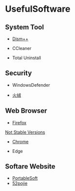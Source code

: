 # UsefulSoftware

## System Tool

- [Dism++](https://www.chuyu.me/zh-Hans/index.html)

- CCleaner

- Total Uninstall

## Security

- WindowsDefender

- [火绒](https://www.huorong.cn/)

## Web Browser

- [Firefox](https://www.mozilla.org/zh-CN/firefox/)

[Not Stable Versions](https://www.mozilla.org/zh-CN/firefox/channel/desktop/)

- [Chrome](https://www.google.com/chrome/)

- Edge

## Softare Website

- [PortableSoft](https://www.portablesoft.org/)
- [52pojie](https://www.52pojie.cn/forum-16-1.html)